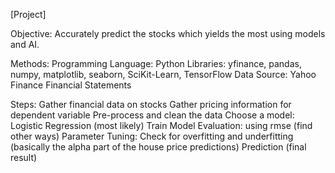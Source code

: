 [Project]

Objective: Accurately predict the stocks which yields the most using models and AI.

Methods: 
Programming Language: Python
Libraries: yfinance, pandas, numpy, matplotlib, seaborn, SciKit-Learn, TensorFlow
Data Source: Yahoo Finance Financial Statements

Steps:
Gather financial data on stocks
Gather pricing information for dependent variable
Pre-process and clean the data
Choose a model: Logistic Regression (most likely)
Train Model
Evaluation: using rmse (find other ways)
Parameter Tuning: Check for overfitting and underfitting (basically the alpha part of the house price predictions)
Prediction (final result)
